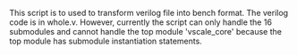 This script is to used to transform verilog file into bench format. The verilog code is in whole.v. However, currently the script can only handle the 16 submodules and cannot handle the top module 'vscale_core' because the top module has submodule instantiation statements. 
